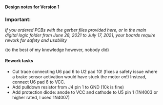 #### Design notes for Version 1

### Important: ###

_If you ordered PCBs with the gerber files provided here, or in the main digital logic folder from June 28, 2021 to July 17, 2021, your boards require rework for safety and usability_

(to the best of my knowledge however, nobody did)

#### Rework tasks
* Cut trace connecting U6 pad 6 to U2 pad 10! (fixes a safety issue where a brake sensor activation would have stuck the motor *on*!) Instead, connect U6 pad 6 to VCC.
* Add pulldown resistor from J4 pin 1 to GND (10k is fine)
* Add protection diode: anode to VCC and cathode to U5 pin 1 (1N4003 or higher rated, I used 1N4007)
